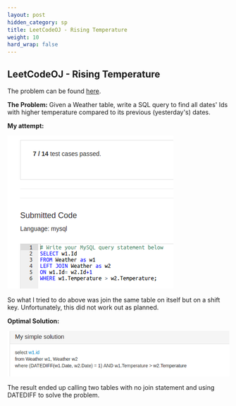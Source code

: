 ```yaml
---
layout: post
hidden_category: sp
title: LeetCodeOJ - Rising Temperature
weight: 10
hard_wrap: false
---
```


## LeetCodeOJ - Rising Temperature

The problem can be found [here](https://leetcode.com/problems/rising-temperature/).

**The Problem:** Given a Weather table, write a SQL query to find all dates' Ids with higher temperature compared to its previous (yesterday's) dates.

**My attempt:**

![png](https://raw.githubusercontent.com/JonathanJohann/Research/master/_posts/Scratch_Pad/Pics/rising_temperature.png)

So what I tried to do above was join the same table on itself but on a shift key. Unfortunately, this did not work out as planned. 

**Optimal Solution:**

![png](https://raw.githubusercontent.com/JonathanJohann/Research/master/_posts/Scratch_Pad/Pics/optimal_rising_temp.png)

The result ended up calling two tables with no join statement and using DATEDIFF to solve the problem.
